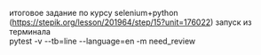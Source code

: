 итоговое задание по курсу selenium+python (https://stepik.org/lesson/201964/step/15?unit=176022) 
запуск из терминала         
pytest -v --tb=line --language=en -m need_review
